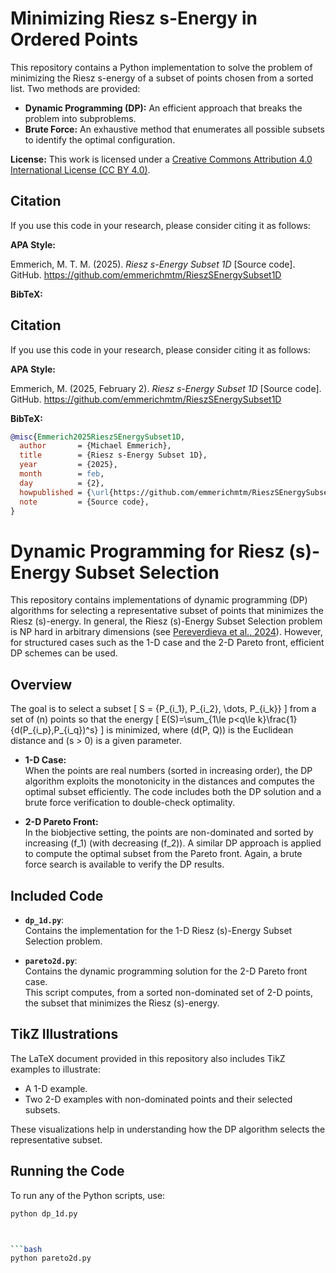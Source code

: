 # Minimizing Riesz s-Energy in Ordered Points

This repository contains a Python implementation to solve the problem of minimizing the Riesz s-energy of a subset of points chosen from a sorted list. Two methods are provided:

- **Dynamic Programming (DP):** An efficient approach that breaks the problem into subproblems.
- **Brute Force:** An exhaustive method that enumerates all possible subsets to identify the optimal configuration.

**License:** This work is licensed under a [Creative Commons Attribution 4.0 International License (CC BY 4.0)](https://creativecommons.org/licenses/by/4.0/).

## Citation

If you use this code in your research, please consider citing it as follows:

**APA Style:**

Emmerich, M. T. M. (2025). *Riesz s-Energy Subset 1D* [Source code]. GitHub. https://github.com/emmerichmtm/RieszSEnergySubset1D

**BibTeX:**

## Citation

If you use this code in your research, please consider citing it as follows:

**APA Style:**

Emmerich, M. (2025, February 2). *Riesz s-Energy Subset 1D* [Source code]. GitHub. https://github.com/emmerichmtm/RieszSEnergySubset1D

**BibTeX:**
```bibtex
@misc{Emmerich2025RieszSEnergySubset1D,
  author       = {Michael Emmerich},
  title        = {Riesz s-Energy Subset 1D},
  year         = {2025},
  month        = feb,
  day          = {2},
  howpublished = {\url{https://github.com/emmerichmtm/RieszSEnergySubset1D}},
  note         = {Source code},
}
```

# Dynamic Programming for Riesz \(s\)-Energy Subset Selection

This repository contains implementations of dynamic programming (DP) algorithms for selecting a representative subset of points that minimizes the Riesz \(s\)-energy. In general, the Riesz \(s\)-Energy Subset Selection problem is NP hard in arbitrary dimensions (see [Pereverdieva et al., 2024](https://arxiv.org/abs/2410.18900)). However, for structured cases such as the 1-D case and the 2-D Pareto front, efficient DP schemes can be used.

## Overview

The goal is to select a subset 
\[
S = \{P_{i_1}, P_{i_2}, \dots, P_{i_k}\}
\]
from a set of \(n\) points so that the energy
\[
E(S)=\sum_{1\le p<q\le k}\frac{1}{d(P_{i_p},P_{i_q})^s}
\]
is minimized, where \(d(P, Q)\) is the Euclidean distance and \(s > 0\) is a given parameter.

- **1-D Case:**  
  When the points are real numbers (sorted in increasing order), the DP algorithm exploits the monotonicity in the distances and computes the optimal subset efficiently. The code includes both the DP solution and a brute force verification to double-check optimality.

- **2-D Pareto Front:**  
  In the biobjective setting, the points are non-dominated and sorted by increasing \(f_1\) (with decreasing \(f_2\)). A similar DP approach is applied to compute the optimal subset from the Pareto front. Again, a brute force search is available to verify the DP results.

## Included Code

- **`dp_1d.py`**:  
  Contains the implementation for the 1-D Riesz \(s\)-Energy Subset Selection problem.

- **`pareto2d.py`**:  
  Contains the dynamic programming solution for the 2-D Pareto front case.  
  This script computes, from a sorted non-dominated set of 2-D points, the subset that minimizes the Riesz \(s\)-energy.

## TikZ Illustrations

The LaTeX document provided in this repository also includes TikZ examples to illustrate:
- A 1-D example.
- Two 2-D examples with non-dominated points and their selected subsets.

These visualizations help in understanding how the DP algorithm selects the representative subset.

## Running the Code

To run any of the Python scripts, use:

```bash
python dp_1d.py



```bash
python pareto2d.py

